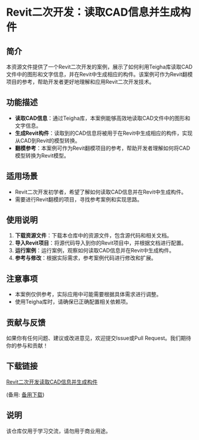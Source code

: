 # Revit二次开发：读取CAD信息并生成构件

## 简介

本资源文件提供了一个Revit二次开发的案例，展示了如何利用Teigha库读取CAD文件中的图形和文字信息，并在Revit中生成相应的构件。该案例可作为Revit翻模项目的参考，帮助开发者更好地理解和应用Revit二次开发技术。

## 功能描述

- **读取CAD信息**：通过Teigha库，本案例能够高效地读取CAD文件中的图形和文字信息。
- **生成Revit构件**：读取到的CAD信息将被用于在Revit中生成相应的构件，实现从CAD到Revit的模型转换。
- **翻模参考**：本案例可作为Revit翻模项目的参考，帮助开发者理解如何将CAD模型转换为Revit模型。

## 适用场景

- Revit二次开发初学者，希望了解如何读取CAD信息并在Revit中生成构件。
- 需要进行Revit翻模的项目，寻找参考案例和实现思路。

## 使用说明

1. **下载资源文件**：下载本仓库中的资源文件，包含源代码和相关文档。
2. **导入Revit项目**：将源代码导入到你的Revit项目中，并根据文档进行配置。
3. **运行案例**：运行案例，观察如何读取CAD信息并在Revit中生成构件。
4. **参考与修改**：根据实际需求，参考案例代码进行修改和扩展。

## 注意事项

- 本案例仅供参考，实际应用中可能需要根据具体需求进行调整。
- 使用Teigha库时，请确保已正确配置相关依赖项。

## 贡献与反馈

如果你有任何问题、建议或改进意见，欢迎提交Issue或Pull Request。我们期待你的参与和贡献！

## 下载链接
[Revit二次开发读取CAD信息并生成构件](https://pan.quark.cn/s/0c32d025526f) 

(备用: [备用下载](https://pan.baidu.com/s/15PmMj58n9XvMfxMol3Rkhg?pwd=1234))

## 说明

该仓库仅用于学习交流，请勿用于商业用途。
